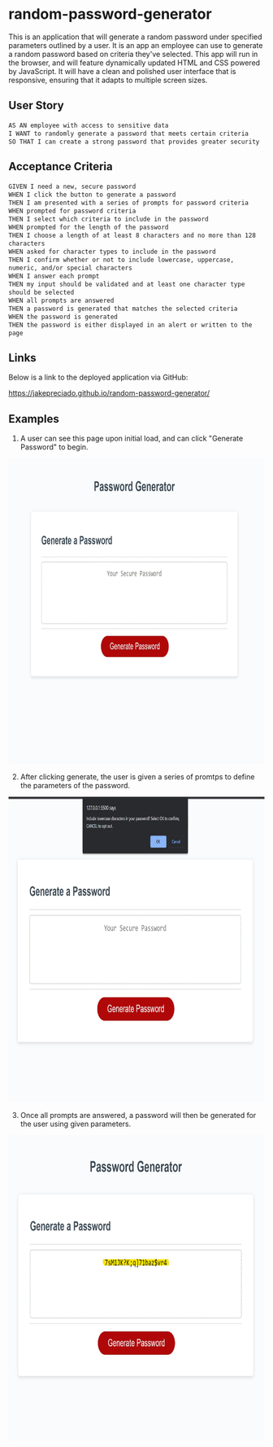 # random-password-generator
This is an application that will generate a random password under specified parameters outlined by a user. It is an app an employee can use to generate 
a random password based on criteria they've selected. This app will run in the browser, and will feature dynamically updated HTML and CSS powered by 
JavaScript. It will have a clean and polished user interface that is responsive, ensuring that it adapts to multiple screen sizes.

## User Story

```
AS AN employee with access to sensitive data
I WANT to randomly generate a password that meets certain criteria
SO THAT I can create a strong password that provides greater security
```

## Acceptance Criteria

```
GIVEN I need a new, secure password
WHEN I click the button to generate a password
THEN I am presented with a series of prompts for password criteria
WHEN prompted for password criteria
THEN I select which criteria to include in the password
WHEN prompted for the length of the password
THEN I choose a length of at least 8 characters and no more than 128 characters
WHEN asked for character types to include in the password
THEN I confirm whether or not to include lowercase, uppercase, numeric, and/or special characters
WHEN I answer each prompt
THEN my input should be validated and at least one character type should be selected
WHEN all prompts are answered
THEN a password is generated that matches the selected criteria
WHEN the password is generated
THEN the password is either displayed in an alert or written to the page
```

## Links
Below is a link to the deployed application via GitHub:

https://jakepreciado.github.io/random-password-generator/

## Examples
1. A user can see this page upon initial load, and can click "Generate Password" to begin.

<img src="./assets/images/randomPasswordGenerator1.jpg" alt="Homepage of the application. (A blank text box with a button)"
            width=800 height=600>

2. After clicking generate, the user is given a series of promtps to define the parameters of the password.

<img src="./assets/images/randomPasswordGenerator2.jpg" alt="A message prompt appearing on the webpage." width=800 height=600>

3. Once all prompts are answered, a password will then be generated for the user using given parameters.

<img src="./assets/images/randomPasswordGenerator3.jpg" alt="A generated password displayed in a text box." width=800 height=600>
